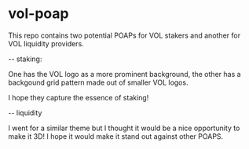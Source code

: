 # vol-poap

This repo contains two potential POAPs for VOL stakers and another for VOL liquidity providers.

-- staking:

One has the VOL logo as a more prominent background, the other has a backgound grid pattern made out of smaller VOL logos.

I hope they capture the essence of staking! 

-- liquidity

I went for a similar theme but I thought it would be a nice opportunity to make it 3D! I hope it would make it stand out against other POAPS.
